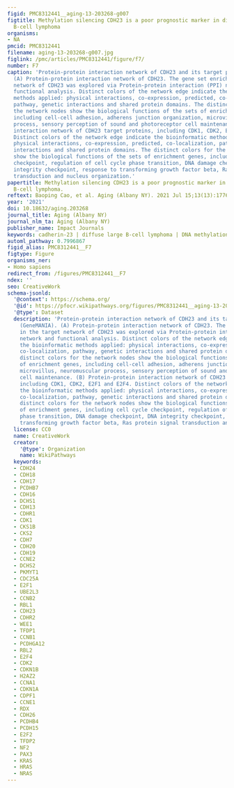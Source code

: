 ```yaml
---
figid: PMC8312441__aging-13-203268-g007
figtitle: Methylation silencing CDH23 is a poor prognostic marker in diffuse large
  B-cell lymphoma
organisms:
- NA
pmcid: PMC8312441
filename: aging-13-203268-g007.jpg
figlink: /pmc/articles/PMC8312441/figure/f7/
number: F7
caption: 'Protein-protein interaction network of CDH23 and its target proteins (GeneMANIA).
  (A) Protein-protein interaction network of CDH23. The gene set enriched in the target
  network of CDH23 was explored via Protein-protein interaction (PPI) network and
  functional analysis. Distinct colors of the network edge indicate the bioinformatic
  methods applied: physical interactions, co-expression, predicted, co-localization,
  pathway, genetic interactions and shared protein domains. The distinct colors for
  the network nodes show the biological functions of the sets of enrichment genes,
  including cell-cell adhesion, adherens junction organization, microvillus, neuromuscular
  process, sensory perception of sound and photoreceptor cell maintenance. (B) Protein-protein
  interaction network of CDH23 target proteins, including CDK1, CDK2, E2F1 and E2F4.
  Distinct colors of the network edge indicate the bioinformatic methods applied:
  physical interactions, co-expression, predicted, co-localization, pathway, genetic
  interactions and shared protein domains. The distinct colors for the network nodes
  show the biological functions of the sets of enrichment genes, including cell cycle
  checkpoint, regulation of cell cycle phase transition, DNA damage checkpoint, DNA
  integrity checkpoint, response to transforming growth factor beta, Ras protein signal
  transduction and nucleus organization.'
papertitle: Methylation silencing CDH23 is a poor prognostic marker in diffuse large
  B-cell lymphoma.
reftext: Baoping Cao, et al. Aging (Albany NY). 2021 Jul 15;13(13):17768-17788.
year: '2021'
doi: 10.18632/aging.203268
journal_title: Aging (Albany NY)
journal_nlm_ta: Aging (Albany NY)
publisher_name: Impact Journals
keywords: cadherin-23 | diffuse large B-cell lymphoma | DNA methylation | CDK1 | CDK2
automl_pathway: 0.7996867
figid_alias: PMC8312441__F7
figtype: Figure
organisms_ner:
- Homo sapiens
redirect_from: /figures/PMC8312441__F7
ndex: ''
seo: CreativeWork
schema-jsonld:
  '@context': https://schema.org/
  '@id': https://pfocr.wikipathways.org/figures/PMC8312441__aging-13-203268-g007.html
  '@type': Dataset
  description: 'Protein-protein interaction network of CDH23 and its target proteins
    (GeneMANIA). (A) Protein-protein interaction network of CDH23. The gene set enriched
    in the target network of CDH23 was explored via Protein-protein interaction (PPI)
    network and functional analysis. Distinct colors of the network edge indicate
    the bioinformatic methods applied: physical interactions, co-expression, predicted,
    co-localization, pathway, genetic interactions and shared protein domains. The
    distinct colors for the network nodes show the biological functions of the sets
    of enrichment genes, including cell-cell adhesion, adherens junction organization,
    microvillus, neuromuscular process, sensory perception of sound and photoreceptor
    cell maintenance. (B) Protein-protein interaction network of CDH23 target proteins,
    including CDK1, CDK2, E2F1 and E2F4. Distinct colors of the network edge indicate
    the bioinformatic methods applied: physical interactions, co-expression, predicted,
    co-localization, pathway, genetic interactions and shared protein domains. The
    distinct colors for the network nodes show the biological functions of the sets
    of enrichment genes, including cell cycle checkpoint, regulation of cell cycle
    phase transition, DNA damage checkpoint, DNA integrity checkpoint, response to
    transforming growth factor beta, Ras protein signal transduction and nucleus organization.'
  license: CC0
  name: CreativeWork
  creator:
    '@type': Organization
    name: WikiPathways
  keywords:
  - CDH24
  - CDH18
  - CDH17
  - PCDHB7
  - CDH16
  - DCHS1
  - CDH13
  - CDHR1
  - CDK1
  - CKS1B
  - CKS2
  - CDH7
  - CDH20
  - CDH19
  - CCNE2
  - DCHS2
  - PKMYT1
  - CDC25A
  - E2F1
  - UBE2L3
  - CCNB2
  - RBL1
  - CDH23
  - CDHR2
  - WEE1
  - TFDP1
  - CCNB1
  - PCDHGA12
  - RBL2
  - E2F4
  - CDK2
  - CDKN1B
  - H2AZ2
  - CCNA1
  - CDKN1A
  - CDPF1
  - CCNE1
  - RDX
  - CDH26
  - PCDHB4
  - PCDH15
  - E2F2
  - TFDP2
  - NF2
  - PAX3
  - KRAS
  - HRAS
  - NRAS
---
```

